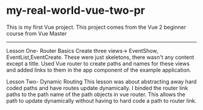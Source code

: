 # my-real-world-vue-two-pr
This is my first Vue project. This project comes from the Vue 2 beginner course from Vue Master


------------------------------------------------------------------------------------------
Lesson One- Router Basics 
Create three views-> EventShow, EventList,EventCreate.
These were just skeletons, there wasn't any content except a title.
Used Vue router to create paths and names for these views and added links to them in the app component of the example application.

Lesson Two- Dynamic Routing
This lesson was about abstracting away hard coded paths and have routes update dynamically.
I binded the router link paths to the path name of the path objects in vue router. This allows the path to update dynamically without having to hard code
a path to router link.
